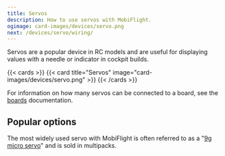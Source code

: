 ```yaml
---
title: Servos
description: How to use servos with MobiFlight.
ogimage: card-images/devices/servo.png
next: /devices/servo/wiring/
---
```


Servos are a popular device in RC models and are useful for displaying values with a needle or indicator in cockpit builds.

{{< cards >}}
{{< card title="Servos" image="card-images/devices/servo.png" >}}
{{< /cards >}}

For information on how many servos can be connected to a board, see the [boards](/boards/) documentation.

## Popular options

The most widely used servo with MobiFlight is often referred to as a "[9g micro servo](https://www.amazon.com/s?k=micro+servo+motor)" and is sold in multipacks.
